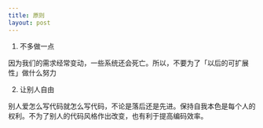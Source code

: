 ```yaml
---
title: 原则
layout: post
---
```


1. 不多做一点

 因为我们的需求经常变动，一些系统还会死亡。所以，不要为了「以后的可扩展性」做什么努力

2. 让别人自由

 别人爱怎么写代码就怎么写代码，不论是落后还是先进。保持自我本色是每个人的权利。不为了别人的代码风格作出改变，也有利于提高编码效率。
